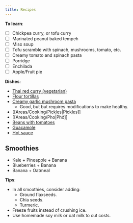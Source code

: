 ```yaml
---
title: Recipes
---
```


**To learn**:
- [ ] Chickpea curry, or tofu curry
- [ ] Marinated peanut baked tempeh
- [ ] Miso soup
- [ ] Tofu scramble with spinach, mushrooms, tomato, etc.
- [ ] Creamy tomato and spinach pasta
- [ ] Porridge
- [ ] Enchilada
- [ ] Apple/Fruit pie

**Dishes**:
- [Thai red curry (vegetarian)](https://cookieandkate.com/thai-red-curry-recipe/)
- [Flour tortillas](https://thecafesucrefarine.com/best-ever-homemade-flour-tortillas/)
- [Creamy garlic mushroom pasta](https://www.youtube.com/watch?v=8AFIFnh-f3U&ab_channel=AnitaCooks) 
    - Good, but but requires modifications to make healthy.
- [[Areas/Cooking/Pickles|Pickles]]
- [[Areas/Cooking/Pho|Phở]]
- [Beans with tomatoes](https://spainonafork.com/garlic-kidney-beans-with-tomatoes-recipe/)
- [Guacamole](https://downshiftology.com/recipes/best-ever-guacamole/)
- [Hot sauce](https://dontwastethecrumbs.com/15-minute-homemade-hot-sauce/)

## Smoothies
- Kale + Pineapple + Banana
- Blueberries + Banana
- Banana + Oatmeal

**Tips**:
- In all smoothies, consider adding:
    - Ground flaxseeds.
    - Chia seeds.
    - Turmeric.
- Freeze fruits instead of crushing ice.
- Use homemade soy milk or oat milk to cut costs.

